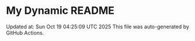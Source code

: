 # My Dynamic README
Updated at: Sun Oct 19 04:25:09 UTC 2025
This file was auto-generated by GitHub Actions.
